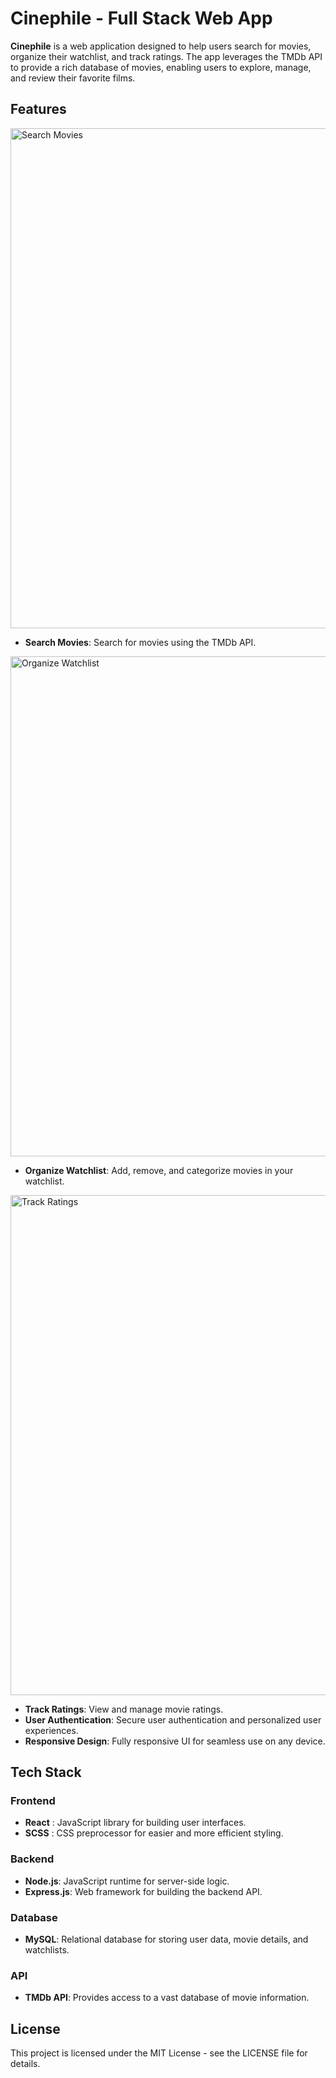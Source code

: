 # Cinephile - Full Stack Web App #
**Cinephile** is a web application designed to help users search for movies, organize their watchlist, and track ratings. 
The app leverages the TMDb API to provide a rich database of movies, enabling users to explore, manage, and review their favorite films.

## Features ##

<img src="https://github.com/user-attachments/assets/6b9900d5-0646-440b-a874-341987483db6" alt="Search Movies" width="800"/>


- **Search Movies**: Search for movies using the TMDb API.


<img src="https://github.com/user-attachments/assets/02ec4c01-128b-429d-937f-aa7626f735b6" alt="Organize Watchlist" width="800"/>


- **Organize Watchlist**: Add, remove, and categorize movies in your watchlist.


<img src="https://github.com/user-attachments/assets/ca838570-11b3-4079-9b71-70c85baa7a30" alt="Track Ratings" width="800"/>

- **Track Ratings**: View and manage movie ratings.
- **User Authentication**: Secure user authentication and personalized user experiences.
- **Responsive Design**: Fully responsive UI for seamless use on any device.

## Tech Stack ##
### Frontend ###
- **React** : JavaScript library for building user interfaces.
- **SCSS** : CSS preprocessor for easier and more efficient styling.
### Backend ###
- **Node.js**: JavaScript runtime for server-side logic.
- **Express.js**: Web framework for building the backend API.
### Database ###
- **MySQL**: Relational database for storing user data, movie details, and watchlists.
### API ###
- **TMDb API**: Provides access to a vast database of movie information.

## License ##
This project is licensed under the MIT License - see the LICENSE file for details.
